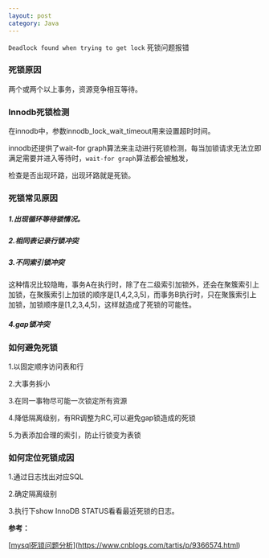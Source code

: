```yaml
---
layout: post
category: Java
---
```

`Deadlock found when trying to get lock`  死锁问题报错

### 死锁原因

两个或两个以上事务，资源竞争相互等待。

### Innodb死锁检测

在innodb中，参数innodb_lock_wait_timeout用来设置超时时间。

innodb还提供了wait-for graph算法来主动进行死锁检测，每当加锁请求无法立即满足需要并进入等待时，`wait-for graph`算法都会被触发，

检查是否出现环路，出现环路就是死锁。

### 死锁常见原因

##### 1.出现循环等待锁情况。

##### 2.相同表记录行锁冲突

##### 3.不同索引锁冲突

 这种情况比较隐晦，事务A在执行时，除了在二级索引加锁外，还会在聚簇索引上加锁，在聚簇索引上加锁的顺序是[1,4,2,3,5]，而事务B执行时，只在聚簇索引上加锁，加锁顺序是[1,2,3,4,5]，这样就造成了死锁的可能性。

##### 4.gap锁冲突

### 如何避免死锁

1.以固定顺序访问表和行

2.大事务拆小

3.在同一事物尽可能一次锁定所有资源

4.降低隔离级别，有RR调整为RC,可以避免gap锁造成的死锁

5.为表添加合理的索引，防止行锁变为表锁

### 如何定位死锁成因

1.通过日志找出对应SQL

2.确定隔离级别

3.执行下show InnoDB STATUS看看最近死锁的日志。

**参考：**

[[mysql死锁问题分析](https://www.cnblogs.com/tartis/p/9366574.html)](https://www.cnblogs.com/tartis/p/9366574.html)